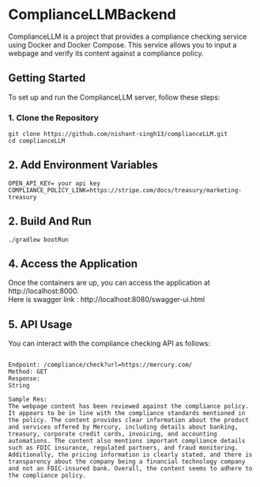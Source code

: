 # ComplianceLLMBackend

ComplianceLLM is a project that provides a compliance checking service using Docker and Docker Compose. This service allows you to input a webpage and verify its content against a compliance policy.

## Getting Started

To set up and run the ComplianceLLM server, follow these steps:

### 1. Clone the Repository

```console
git clone https://github.com/nishant-singh13/complianceLLM.git
cd complianceLLM 
```
## 2. Add Environment Variables
```console
OPEN_API_KEY= your api key
COMPLIANCE_POLICY_LINK=https://stripe.com/docs/treasury/marketing-treasury
```

## 2. Build And Run
```console
./gradlew bootRun
```

## 4. Access the Application
Once the containers are up, you can access the application at http://localhost:8000.\
Here is swagger link : http://localhost:8080/swagger-ui.html

## 5. API Usage
You can interact with the compliance checking API as follows:
```console

Endpoint: /compliance/check?url=https://mercury.com/
Method: GET
Response:
String

Sample Res: 
The webpage content has been reviewed against the compliance policy. It appears to be in line with the compliance standards mentioned in the policy. The content provides clear information about the product and services offered by Mercury, including details about banking, treasury, corporate credit cards, invoicing, and accounting automations. The content also mentions important compliance details such as FDIC insurance, regulated partners, and fraud monitoring. Additionally, the pricing information is clearly stated, and there is transparency about the company being a financial technology company and not an FDIC-insured bank. Overall, the content seems to adhere to the compliance policy.
```
